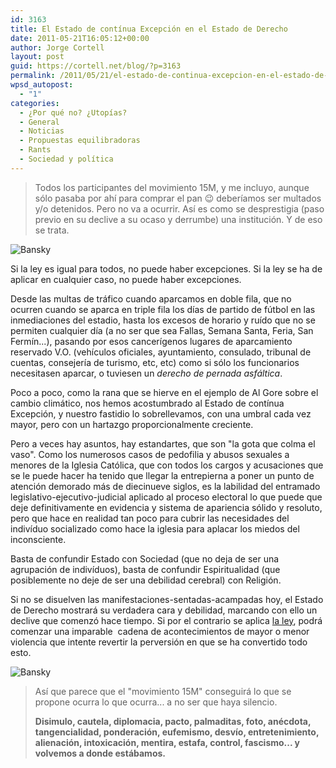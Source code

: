 ```yaml
---
id: 3163
title: El Estado de contínua Excepción en el Estado de Derecho
date: 2011-05-21T16:05:12+00:00
author: Jorge Cortell
layout: post
guid: https://cortell.net/blog/?p=3163
permalink: /2011/05/21/el-estado-de-continua-excepcion-en-el-estado-de-derecho/
wpsd_autopost:
  - "1"
categories:
  - ¿Por qué no? ¿Utopías?
  - General
  - Noticias
  - Propuestas equilibradoras
  - Rants
  - Sociedad y polí­tica
---
```

> Todos los participantes del movimiento 15M, y me incluyo, aunque sólo pasaba por ahí para comprar el pan 😉 deberíamos ser multados y/o detenidos. Pero no va a ocurrir. Así es como se desprestigia (paso previo en su declive a su ocaso y derrumbe) una institución. Y de eso se trata.

<img class="aligncenter" src="https://exprimetuuva.files.wordpress.com/2010/12/banksy-flowers.gif" alt="Bansky" />
  
Si la ley es igual para todos, no puede haber excepciones. Si la ley se ha de aplicar en cualquier caso, no puede haber excepciones.

Desde las multas de tráfico cuando aparcamos en doble fila, que no ocurren cuando se aparca en triple fila los días de partido de fútbol en las inmediaciones del estadio, hasta los excesos de horario y ruído que no se permiten cualquier día (a no ser que sea Fallas, Semana Santa, Feria, San Fermín...), pasando por esos cancerígenos lugares de aparcamiento reservado V.O. (vehículos oficiales, ayuntamiento, consulado, tribunal de cuentas, consejería de turismo, etc, etc) como si sólo los funcionarios necesitasen aparcar, o tuviesen un _derecho de pernada asfáltica_.

Poco a poco, como la rana que se hierve en el ejemplo de Al Gore sobre el cambio climático, nos hemos acostumbrado al Estado de contínua Excepción, y nuestro fastidio lo sobrellevamos, con una umbral cada vez mayor, pero con un hartazgo proporcionalmente creciente.

Pero a veces hay asuntos, hay estandartes, que son "la gota que colma el vaso". Como los numerosos casos de pedofilia y abusos sexuales a menores de la Iglesia Católica, que con todos los cargos y acusaciones que se le puede hacer ha tenido que llegar la entrepierna a poner un punto de atención demorado más de diecinueve siglos, es la labilidad del entramado legislativo-ejecutivo-judicial aplicado al proceso electoral lo que puede que deje definitivamente en evidencia y sistema de apariencia sólido y resoluto, pero que hace en realidad tan poco para cubrir las necesidades del indivíduo socializado como hace la iglesia para aplacar los miedos del inconsciente.

Basta de confundir Estado con Sociedad (que no deja de ser una agrupación de indivíduos), basta de confundir Espiritualidad (que posiblemente no deje de ser una debilidad cerebral) con Religión.

Si no se disuelven las manifestaciones-sentadas-acampadas hoy, el Estado de Derecho mostrará su verdadera cara y debilidad, marcando con ello un declive que comenzó hace tiempo. Si por el contrario se aplica [la ley](https://www.20minutos.es/noticia/1056432/0/junta-electoral/15m/manifestaciones/), podrá comenzar una imparable  cadena de acontecimientos de mayor o menor violencia que intente revertir la perversión en que se ha convertido todo esto.
  
<img class="aligncenter" src="https://filipspagnoli.files.wordpress.com/2008/10/banksy-anarchism.jpg" alt="Bansky" />

> Así que parece que el "movimiento 15M" conseguirá lo que se propone ocurra lo que ocurra... a no ser que haya silencio.
> 
> **Disimulo, cautela, diplomacia, pacto, palmaditas, foto, anécdota, tangencialidad, ponderación, eufemismo, desvío, entretenimiento, alienación, intoxicación, mentira, estafa, control, fascismo... y volvemos a donde estábamos.**